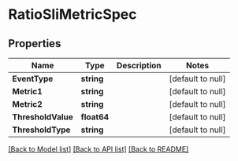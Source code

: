 # RatioSliMetricSpec

## Properties
Name | Type | Description | Notes
------------ | ------------- | ------------- | -------------
**EventType** | **string** |  | [default to null]
**Metric1** | **string** |  | [default to null]
**Metric2** | **string** |  | [default to null]
**ThresholdValue** | **float64** |  | [default to null]
**ThresholdType** | **string** |  | [default to null]

[[Back to Model list]](../README.md#documentation-for-models) [[Back to API list]](../README.md#documentation-for-api-endpoints) [[Back to README]](../README.md)

